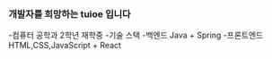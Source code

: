 ### 개발자를 희망하는 tuioe 입니다 


-컴퓨터 공학과 2학년 재학중
-기술 스택
-백엔드      Java + Spring
-프론트엔드  HTML,CSS,JavaScript + React








